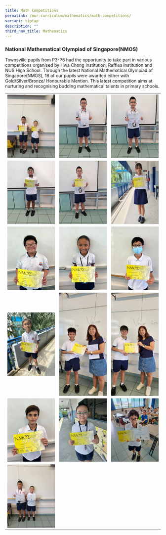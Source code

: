 ```yaml
---
title: Math Competitions
permalink: /our-curriculum/mathematics/math-competitions/
variant: tiptap
description: ""
third_nav_title: Mathematics
---
```

<h3>National Mathematical Olympiad of Singapore(NMOS)</h3><p>Townsville pupils from P3-P6 had the opportunity to take part in various competitions organised by Hwa Chong Institution, Raffles Institution and NUS High School. Through the latest National Mathematical Olympiad of Singapore(NMOS), 16 of our pupils were awarded either with Gold/Silver/Bronze/ Honourable Mention. This latest competition aims at nurturing and recognising budding mathematical talents in primary schools.</p><table><tbody><tr><th rowspan="1" colspan="1"><div class="isomer-image-wrapper"><img style="width: 100%" height="auto" width="100%" alt="" src="/images/Maths/Math Competitions/NMOS_3A5_pupils.jpeg"></div></th><th rowspan="1" colspan="1"><div class="isomer-image-wrapper"><img style="width: 100%" height="auto" width="100%" alt="" src="/images/Maths/Math Competitions/5E7_SMOP.jpeg"></div></th><th rowspan="1" colspan="1"><div class="isomer-image-wrapper"><img style="width: 100%" height="auto" width="100%" alt="" src="/images/Maths/Math Competitions/5E7_RIPMWC.jpeg"></div></th></tr><tr><td rowspan="1" colspan="1"><div class="isomer-image-wrapper"><img style="width: 100%" height="auto" width="100%" alt="" src="/images/Maths/Math Competitions/5E7_NMOS__2_.jpeg"></div></td><td rowspan="1" colspan="1"><div class="isomer-image-wrapper"><img style="width: 100%" height="auto" width="100%" alt="" src="/images/Maths/Math Competitions/5E7_NMOS__1_.jpeg"></div></td><td rowspan="1" colspan="1"><div class="isomer-image-wrapper"><img style="width: 100%" height="auto" width="100%" alt="" src="/images/Maths/Math Competitions/5E6_NMOS__1_.jpeg"></div></td></tr><tr><td rowspan="1" colspan="1"><div class="isomer-image-wrapper"><img style="width: 100%" height="auto" width="100%" alt="" src="/images/Maths/Math Competitions/5E5_NMOS__3_.jpeg"></div></td><td rowspan="1" colspan="1"><div class="isomer-image-wrapper"><img style="width: 100%" height="auto" width="100%" alt="" src="/images/Maths/Math Competitions/5E5_NMOS__2_.jpeg"></div></td><td rowspan="1" colspan="1"><div class="isomer-image-wrapper"><img style="width: 100%" height="auto" width="100%" alt="" src="/images/Maths/Math Competitions/5E5_NMOS__1_.jpeg"></div></td></tr><tr><td rowspan="1" colspan="1"><div class="isomer-image-wrapper"><img style="width: 100%" height="auto" width="100%" alt="" src="/images/Maths/Math Competitions/5E4_NMOS_1_.jpeg"></div></td><td rowspan="1" colspan="1"><div class="isomer-image-wrapper"><img style="width: 100%" height="auto" width="100%" alt="" src="/images/Maths/Math Competitions/5E3_NMOS__2_.jpeg"></div></td><td rowspan="1" colspan="1"><div class="isomer-image-wrapper"><img style="width: 100%" height="auto" width="100%" alt="" src="/images/Maths/Math Competitions/5E3_NMOS__1_.jpeg"></div></td></tr><tr><td rowspan="1" colspan="1"><div class="isomer-image-wrapper"><img style="width: 100%" height="auto" width="100%" alt="" src="/images/Maths/Math Competitions/5E2_NMOS__2_.jpeg"></div></td><td rowspan="1" colspan="1"><div class="isomer-image-wrapper"><img style="width: 100%" height="auto" width="100%" alt="" src="/images/Maths/Math Competitions/5E2_NMOS__1_.jpeg"></div></td><td rowspan="1" colspan="1"><div class="isomer-image-wrapper"><img style="width: 100%" height="auto" width="100%" alt="" src="/images/Maths/Math Competitions/5E1_NMOS___RIPMWC.jpeg"></div></td></tr><tr><td rowspan="1" colspan="1"><div class="isomer-image-wrapper"><img style="width: 100%" height="auto" width="100%" alt="" src="/images/Maths/Math Competitions/3A5_pupils_RIPMWC.jpeg"></div></td><td rowspan="1" colspan="1"><p></p></td><td rowspan="1" colspan="1"><p></p></td></tr></tbody></table><p></p>